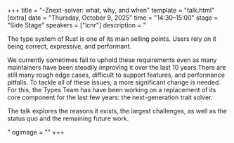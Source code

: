 +++
title = "-Znext-solver: what, why, and when"
template = "talk.html"
[extra]
  date = "Thursday, October 9, 2025"
  time = "14:30–15:00"
  stage = "Side Stage"
  speakers = ["lcnr"]
  description = "<p>The type system of Rust is one of its main selling points. Users rely on it being correct, expressive, and performant.</p><p>We currently sometimes fail to uphold these requirements even as many maintainers have been steadily improving it over the last 10 years.There are still many rough edge cases, difficult to support features, and performance pitfalls. To tackle all of these issues, a more significant change is needed. For this, the Types Team has have been working on a replacement of its core component for the last few years: the next-generation trait solver.</p><p>The talk explores the reasons it exists, the largest challenges, as well as the status quo and the remaining future work.</p>"
  ogimage = ""
+++
